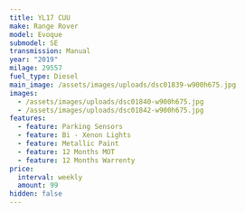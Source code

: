 ```yaml
---
title: YL17 CUU
make: Range Rover
model: Evoque
submodel: SE
transmission: Manual
year: "2019"
milage: 29557
fuel_type: Diesel
main_image: /assets/images/uploads/dsc01839-w900h675.jpg
images:
  - /assets/images/uploads/dsc01840-w900h675.jpg
  - /assets/images/uploads/dsc01842-w900h675.jpg
features:
  - feature: Parking Sensors
  - feature: Bi - Xenon Lights
  - feature: Metallic Paint
  - feature: 12 Months MOT
  - feature: 12 Months Warrenty
price:
  interval: weekly
  amount: 99
hidden: false
---
```

